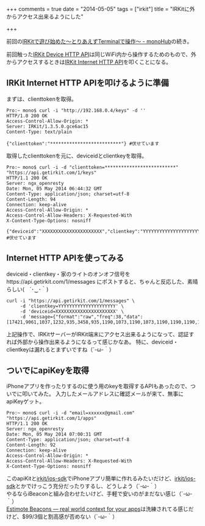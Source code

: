 +++
comments = true
date = "2014-05-05"
tags = ["irkit"]
title = "IRKitに外からアクセス出来るようにした"

+++

前回の[IRKitで遊び始めた〜とりあえずTerminalで操作〜 - monoHub](http://mono0926.com/blog/2014/05/05/irkit/)の続き。

前回触った[IRKit Device HTTP API](http://getirkit.com/#IRKit-Device-API)は同じWiFi内から操作するためのもので、外からアクセスするときは[IRKit Internet HTTP API](http://getirkit.com/#IRKit-Internet-API)を叩くことになる。

## IRKit Internet HTTP APIを叩けるように準備

まずは、clienttokenを取得。

```
Pro:~ mono$ curl -i "http://192.168.0.4/keys" -d ''
HTTP/1.0 200 OK
Access-Control-Allow-Origin: *
Server: IRKit/1.3.5.0.gce6ac15
Content-Type: text/plain

{"clienttoken":"**************************"} #伏せています
```

取得したclienttokenを元に、deviceidとclientkeyを取得。

<!-- more -->

```
Pro:~ mono$ curl -i -d "clienttoken=**************************" "https://api.getirkit.com/1/keys"
HTTP/1.1 200 OK
Server: ngx_openresty
Date: Mon, 05 May 2014 06:44:32 GMT
Content-Type: application/json; charset=utf-8
Content-Length: 94
Connection: keep-alive
Access-Control-Allow-Origin: *
Access-Control-Allow-Headers: X-Requested-With
X-Content-Type-Options: nosniff

{"deviceid":"XXXXXXXXXXXXXXXXXXXXXX","clientkey":"YYYYYYYYYYYYYYYYYYYYY"} #伏せています
```

## Internet HTTP APIを使ってみる

deviceid・clientkey・家のライトのオンオフ信号をhttps://api.getirkit.com/1/messages にポストすると、ちゃんと反応した、素晴らしい(　´･‿･｀)

```
curl -i "https://api.getirkit.com/1/messages" \
     -d 'clientkey=YYYYYYYYYYYYYYYYYYYYY' \
     -d 'deviceid=XXXXXXXXXXXXXXXXXXXXXX' \
     -d 'message={"format":"raw","freq":38,"data":[17421,9061,1037,1232,935,3458,935,1190,1073,1190,1073,1190,1190,1190,1073,1190,935,3458,1037,3341,1037,1190,935,3458,1002,3458,1002,1111,1111,3341,968,3458,968,1150,1150,3458,1037,3341,1037,1275,1002,3458,1002,1190,1037,3341,1037,1150,1150,3341,1037,1190,935,1275,935,3458,1037,1190,1002,3458,1037,1232,935,3458,1111,1111,1111]}'
```

上記操作で、IRKitサーバーがIRKit端末にアクセス出来るようになって、認証すれば外部から操作出来るようになるって感じかなあ。
特に、deviceid・clientkeyは漏れるとまずいですね（´-ω-｀）

## ついでにapiKeyを取得

iPhoneアプリを作ったりするのに使う用のkeyを取得するAPIもあったので、ついでに叩いてみた。
入力したメールアドレスに確認メールが来て、無事にapiKeyゲット。

```
Pro:~ mono$ curl -i -d "email=xxxxxx@gmail.com" "https://api.getirkit.com/1/apps"
HTTP/1.1 200 OK
Server: ngx_openresty
Date: Mon, 05 May 2014 07:00:31 GMT
Content-Type: application/json; charset=utf-8
Content-Length: 92
Connection: keep-alive
Access-Control-Allow-Origin: *
Access-Control-Allow-Headers: X-Requested-With
X-Content-Type-Options: nosniff
```

このapiKitと[irkit/ios-sdk](https://github.com/irkit/ios-sdk)でiPhoneアプリ簡単に作れるみたいだけど、[irkit/ios-sdk](https://github.com/irkit/ios-sdk)とかでけっこう充分だったりするし、どうしよう（´-ω-｀）  
やるならiBeaconと組み合わせたいけど、手軽で安いのがまだない感じ（´-ω-｀）  
[Estimote Beacons — real world context for your apps](http://estimote.com/)は洗練されてる感じだけど、$99/3個と割高感が否めない（´-ω-｀）
